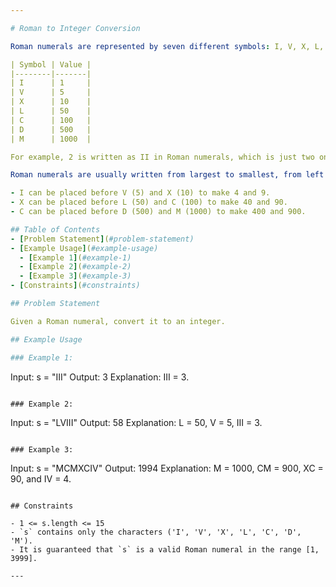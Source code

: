 ```yaml
---

# Roman to Integer Conversion

Roman numerals are represented by seven different symbols: I, V, X, L, C, D, and M.

| Symbol | Value |
|--------|-------|
| I      | 1     |
| V      | 5     |
| X      | 10    |
| L      | 50    |
| C      | 100   |
| D      | 500   |
| M      | 1000  |

For example, 2 is written as II in Roman numerals, which is just two ones added together. 12 is written as XII, which is simply X + II. The number 27 is written as XXVII, which is XX + V + II.

Roman numerals are usually written from largest to smallest, from left to right. However, there are special cases where subtraction is used:

- I can be placed before V (5) and X (10) to make 4 and 9.
- X can be placed before L (50) and C (100) to make 40 and 90.
- C can be placed before D (500) and M (1000) to make 400 and 900.

## Table of Contents
- [Problem Statement](#problem-statement)
- [Example Usage](#example-usage)
  - [Example 1](#example-1)
  - [Example 2](#example-2)
  - [Example 3](#example-3)
- [Constraints](#constraints)

## Problem Statement

Given a Roman numeral, convert it to an integer.

## Example Usage

### Example 1:

```
Input: s = "III"
Output: 3
Explanation: III = 3.
```

### Example 2:

```
Input: s = "LVIII"
Output: 58
Explanation: L = 50, V = 5, III = 3.
```

### Example 3:

```
Input: s = "MCMXCIV"
Output: 1994
Explanation: M = 1000, CM = 900, XC = 90, and IV = 4.
```

## Constraints

- 1 <= s.length <= 15
- `s` contains only the characters ('I', 'V', 'X', 'L', 'C', 'D', 'M').
- It is guaranteed that `s` is a valid Roman numeral in the range [1, 3999].

---
```


